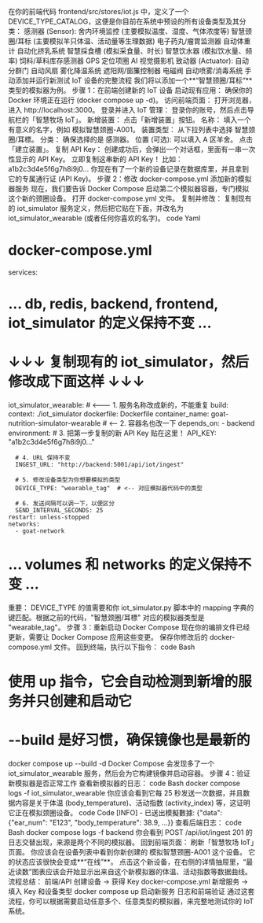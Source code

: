 在你的前端代码 frontend/src/stores/iot.js 中，定义了一个 DEVICE_TYPE_CATALOG，这便是你目前在系统中预设的所有设备类型及其分类：
感测器 (Sensor):
舍内环境监控 (主要模拟温度、湿度、气体浓度等)
智慧颈圈/耳标 (主要模拟羊只体温、活动量等生理数据)
电子药丸/瘤胃监测器
自动体重计
自动化挤乳系统
智慧採食槽 (模拟采食量、时长)
智慧饮水器 (模拟饮水量、频率)
饲料/草料库存感测器
GPS 定位项圈
AI 视觉摄影机
致动器 (Actuator):
自动分群门
自动风扇
雾化降温系统
遮阳网/窗簾控制器
电磁阀
自动喷雾/消毒系统
手动添加并运行新测试 IoT 设备的完整流程
我们将以添加一个**“智慧颈圈/耳标”**类型的模拟器为例。
步骤 1：在前端创建新的 IoT 设备
启动现有应用： 确保你的 Docker 环境正在运行 (docker compose up -d)。
访问前端页面： 打开浏览器，进入 http://localhost:3000。
登录并进入 IoT 管理： 登录你的账号，然后点击导航栏的「智慧牧场 IoT」。
新增装置：
点击「新增装置」按钮。
名称： 填入一个有意义的名字，例如 模拟智慧颈圈-A001。
装置类型： 从下拉列表中选择 智慧颈圈/耳標。
分类： 确保选择的是 感测器。
位置 (可选): 可以填入 A 区羊舍。
点击「建立装置」。
复制 API Key：
创建成功后，会弹出一个对话框，里面有一串一次性显示的 API Key。
立即复制这串新的 API Key！ 比如：a1b2c3d4e5f6g7h8i9j0...
你现在有了一个新的设备记录在数据库里，并且拿到它的专属通行证 (API Key)。
步骤 2：修改 docker-compose.yml 添加新的模拟器服务
现在，我们要告诉 Docker Compose 启动第二个模拟器容器，专门模拟这个新的颈圈设备。
打开 docker-compose.yml 文件。
复制并修改： 复制现有的 iot_simulator 服务定义，然后把它贴在下面，并改名为 iot_simulator_wearable (或者任何你喜欢的名字)。
code
Yaml
# docker-compose.yml

services:
  # ... db, redis, backend, frontend, iot_simulator 的定义保持不变 ...

  # ↓↓↓ 复制现有的 iot_simulator，然后修改成下面这样 ↓↓↓
  iot_simulator_wearable: # <--- 1. 服务名称改成新的，不能重复
    build:
      context: ./iot_simulator
      dockerfile: Dockerfile
    container_name: goat-nutrition-simulator-wearable # <-- 2. 容器名也改一下
    depends_on:
      - backend
    environment:
      # 3. 把第一步复制的新 API Key 贴在这里！
      API_KEY: "a1b2c3d4e5f6g7h8i9j0..." 

      # 4. URL 保持不变
      INGEST_URL: "http://backend:5001/api/iot/ingest"

      # 5. 修改设备类型为你想要模拟的类型
      DEVICE_TYPE: "wearable_tag"  # <-- 对应模拟器代码中的类型
      
      # 6. 发送间隔可以调一下，以便区分
      SEND_INTERVAL_SECONDS: 25 
    restart: unless-stopped
    networks:
      - goat-network

# ... volumes 和 networks 的定义保持不变 ...
重要： DEVICE_TYPE 的值需要和你 iot_simulator.py 脚本中的 mapping 字典的键匹配。根据之前的代码，"智慧颈圈/耳標" 对应的模拟器类型是 "wearable_tag"。
步骤 3：重新启动 Docker Compose
现在你的编排文件已经更新，需要让 Docker Compose 应用这些变更。
保存你修改后的 docker-compose.yml 文件。
回到终端，执行以下指令：
code
Bash
# 使用 up 指令，它会自动检测到新增的服务并只创建和启动它
# --build 是好习惯，确保镜像也是最新的
docker compose up --build -d
Docker Compose 会发现多了一个 iot_simulator_wearable 服务，然后会为它构建镜像并启动容器。
步骤 4：验证新模拟器是否正常工作
查看新模拟器的日志：
code
Bash
docker compose logs -f iot_simulator_wearable
你应该会看到它每 25 秒发送一次数据，并且数据内容是关于体温 (body_temperature)、活动指数 (activity_index) 等，这证明它正在模拟颈圈设备。
code
Code
[INFO] - 已送出模擬數據: {"data": {"ear_num": "E123", "body_temperature": 38.9, ...}}
查看后端日志：
code
Bash
docker compose logs -f backend
你会看到 POST /api/iot/ingest 201 的日志交替出现，来源是两个不同的模拟器。
回到前端页面：
刷新「智慧牧场 IoT」页面。
你应该会在设备列表中看到你新创建的 模拟智慧颈圈-A001 这个设备。
它的状态应该很快会变成**“在线”**。
点击这个新设备，在右侧的详情抽屉里，“最近读数”图表应该会开始显示出来自这个新模拟器的体温、活动指数等数据曲线。
流程总结：
前端/API 创建设备 -> 获得 Key
docker-compose.yml 新增服务 -> 填入 Key 和设备类型
docker compose up 启动新服务
日志和前端验证
通过这套流程，你可以根据需要启动任意多个、任意类型的模拟器，来完整地测试你的 IoT 系统。